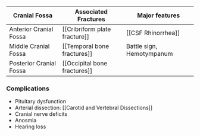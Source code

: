 
| Cranial Fossa           | Associated Fractures          | Major features            |
| ----------------------- | ----------------------------- | ------------------------- |
| Anterior Cranial Fossa  | [[Cribriform plate fracture]] | [[CSF Rhinorrhea]]        |
| Middle Cranial Fossa    | [[Temporal bone fractures]]   | Battle sign, Hemotympanum |
| Posterior Cranial Fossa | [[Occipital bone fractures]]  |                           |

### Complications
- Pituitary dysfunction
- Arterial dissection: [[Carotid and Vertebral Dissections]] 
- Cranial nerve deficits
- Anosmia
- Hearing loss